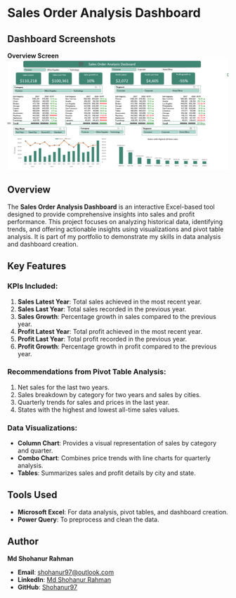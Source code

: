 # Sales Order Analysis Dashboard
## Dashboard Screenshots

 **Overview Screen**
![image alt](https://github.com/Shohanur97/MS-Excel-with-Dynamic-Dashboard-Creation/blob/main/Sales%20Order%20Analysis%20Dashboard/Sale%20Order%20analysis%20dashboard.png)
## Overview
The **Sales Order Analysis Dashboard** is an interactive Excel-based tool designed to provide comprehensive insights into sales and profit performance. This project focuses on analyzing historical data, identifying trends, and offering actionable insights using visualizations and pivot table analysis. It is part of my portfolio to demonstrate my skills in data analysis and dashboard creation.

## Key Features

### KPIs Included:
1. **Sales Latest Year**: Total sales achieved in the most recent year.
2. **Sales Last Year**: Total sales recorded in the previous year.
3. **Sales Growth**: Percentage growth in sales compared to the previous year.
4. **Profit Latest Year**: Total profit achieved in the most recent year.
5. **Profit Last Year**: Total profit recorded in the previous year.
6. **Profit Growth**: Percentage growth in profit compared to the previous year.

### Recommendations from Pivot Table Analysis:
1. Net sales for the last two years.
2. Sales breakdown by category for two years and sales by cities.
3. Quarterly trends for sales and prices in the last year.
4. States with the highest and lowest all-time sales values.

### Data Visualizations:
- **Column Chart**: Provides a visual representation of sales by category and quarter.
- **Combo Chart**: Combines price trends with line charts for quarterly analysis.
- **Tables**: Summarizes sales and profit details by city and state.
 
## Tools Used
- **Microsoft Excel**: For data analysis, pivot tables, and dashboard creation.
- **Power Query**: To preprocess and clean the data.

## Author
**Md Shohanur Rahman**

- **Email**: [shohanur97@outlook.com](mailto:shohanur97@outlook.com)
- **LinkedIn**: [Md Shohanur Rahman](https://www.linkedin.com/in/shohanur-r-shamim/)
- **GitHub**: [Shohanur97](https://github.com/Shohanur97)



